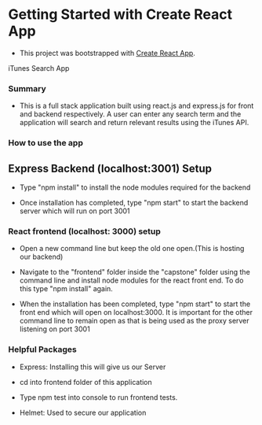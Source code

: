# Getting Started with Create React App

 * This project was bootstrapped with [Create React App](https://github.com/facebook/create-react-app).

iTunes Search App

### Summary

* This is a full stack application built using react.js and express.js for front and backend respectively. 
   A user can enter any search term and the application will search and return relevant results using the iTunes API.

### How to use the app

 ## Express Backend (localhost:3001) Setup

   * Type "npm install" to install the node modules required for the backend

   * Once installation has completed, type "npm start" to start the backend server which will run on port 3001

### React frontend (localhost: 3000) setup

  * Open a new command line but keep the old one open.(This is hosting our backend)

  * Navigate to the "frontend" folder inside the "capstone" folder using the command line and 
    install node modules for the react front end. To do this type "npm install" again.

  * When the installation has been completed, type "npm start" to start the front end which will open on localhost:3000. 
    It is important for the other command line to remain open as that is being used as the proxy server listening on port 3001

### Helpful Packages

  * Express: Installing this will give us our Server

  * cd into frontend folder of this application

  * Type npm test into console to run frontend tests.

  * Helmet: Used to secure our application

